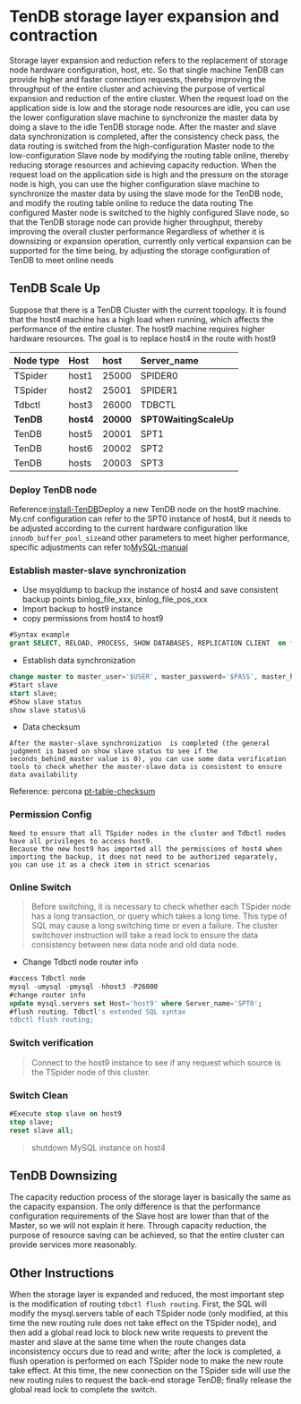# TenDB storage layer expansion and contraction
Storage layer expansion and reduction refers to the replacement of storage node hardware configuration, host, etc. So that single machine TenDB can provide higher and faster connection requests, thereby improving the throughput of the entire cluster and achieving the purpose of vertical expansion and reduction of the entire cluster.
When the request load on the application side is low and the storage node resources are idle, you can use the lower configuration slave machine to synchronize the master data by doing a slave to the idle TenDB storage node. After the master and slave data synchronization is completed, after the consistency check pass, the data routing is switched from the high-configuration Master node to the low-configuration Slave node by modifying the routing table online, thereby reducing storage resources and achieving capacity reduction.
When the request load on the application side is high and the pressure on the storage node is high, you can use the higher configuration slave machine to synchronize the master data by using the slave mode for the TenDB node, and modify the routing table online to reduce the data routing The configured Master node is switched to the highly configured Slave node, so that the TenDB storage node can provide higher throughput, thereby improving the overall cluster performance
Regardless of whether it is downsizing or expansion operation, currently only vertical expansion can be supported for the time being, by adjusting the storage configuration of TenDB to meet online needs

## TenDB Scale Up
Suppose that there is a TenDB Cluster with the current topology. It is found that the host4 machine has a high load when running, which affects the performance of the entire cluster. The host9 machine requires higher hardware resources. The goal is to replace host4 in the route with host9

| Node type | 	Host|host|Server_name|
| :--- | :----|:----|:----|
|TSpider|host1|25000|SPIDER0|
|TSpider|host2|25001|SPIDER1|
|Tdbctl|host3|26000|TDBCTL|
|__TenDB__|__host4__|__20000__|__SPT0WaitingScaleUp__|
|TenDB|host5|20001|SPT1|
|TenDB|host6|20002|SPT2|
|TenDB|hosts|20003|SPT3|

### Deploy TenDB node
Reference:[install-TenDB](manual-install.md/#jump1)Deploy a new TenDB node on the host9 machine. My.cnf configuration can refer to the SPT0 instance of host4, but it needs to be adjusted according to the current hardware configuration like ```innodb_buffer_pool_size```and other parameters to meet higher performance, specific adjustments can refer to[MySQL-manual](https://dev.mysql.com/doc/refman/5.7/en/innodb-parameters.html#sysvar_innodb_buffer_pool_size)


### Establish master-slave synchronization

 - Use msyqldump to backup the instance of host4 and save consistent backup points binlog_file_xxx, binlog_file_pos_xxx 
 - Import backup to host9 instance
 - copy permissions from host4 to host9

 ```sql
 #Syntax example
 grant SELECT, RELOAD, PROCESS, SHOW DATABASES, REPLICATION CLIENT  on *.* to  '$USER'@'host9' IDENTIFIED BY '$PASS'; 
 ```
 -  Establish data synchronization
 ```sql
 change master to master_user='$USER', master_password='$PASS', master_host='host9', master_port='$PORT', master_binlog_file='binlog_file_xxx', master_binlog_pos='binlog_file_pos_xxx';
 #Start slave
 start slave;
 #Show slave status
 show slave status\G
 ```

- Data checksum 
```
After the master-slave synchronization  is completed (the general judgment is based on show slave status to see if the seconds_behind_master value is 0), you can use some data verification tools to check whether the master-slave data is consistent to ensure data availability  
```
Reference: percona [pt-table-checksum](https://www.percona.com/doc/percona-toolkit/3.0/pt-table-checksum.html)


### Permission Config
```
Need to ensure that all TSpider nodes in the cluster and Tdbctl nodes have all privileges to access host9.
Because the new host9 has imported all the permissions of host4 when importing the backup, it does not need to be authorized separately, you can use it as a check item in strict scenarios
```
### Online Switch
> Before switching, it is necessary to check whether each TSpider node has a long transaction, or query which takes a long time. This type of SQL may cause a long switching time or even a failure. The cluster switchover instruction will take a read lock to ensure the data consistency  between new data node and old data node.

- Change Tdbctl node router info

```sql
#access Tdbctl node 
mysql -umysql -pmysql -hhost3 -P26000
#change router info 
update mysql.servers set Host='host9' where Server_name='SPT0'; 
#flush routing. Tdbctl's extended SQL syntax
tdbctl flush routing;
```

### Switch verification
> Connect to the host9 instance to see if any request which source is the TSpider node of this cluster.

### Switch Clean
```sql
#Execute stop slave on host9
stop slave;
reset slave all;
```
> shutdown MySQL instance on host4 

## TenDB Downsizing
The capacity reduction process of the storage layer is basically the same as the capacity expansion. The only difference is that the performance configuration requirements of the Slave host are lower than that of the Master, so we will not explain it here.
Through capacity reduction, the purpose of resource saving can be achieved, so that the entire cluster can provide services more reasonably.

## Other Instructions
When the storage layer is expanded and reduced, the most important step is the modification of routing ```tdbctl flush routing```. First, the SQL will  modify the mysql.servers table of each TSpider node (only modified, at this time the new routing rule does not take effect on the TSpider node), and then add a global read lock to block new write requests to prevent the master and slave at the same time when the route changes data inconsistency occurs due to read and write; after the lock is completed, a flush operation is performed on each TSpider node to make the new route take effect. At this time, the new connection on the TSpider side will use the new routing rules to request the back-end storage TenDB; finally release the global read lock to complete the switch.